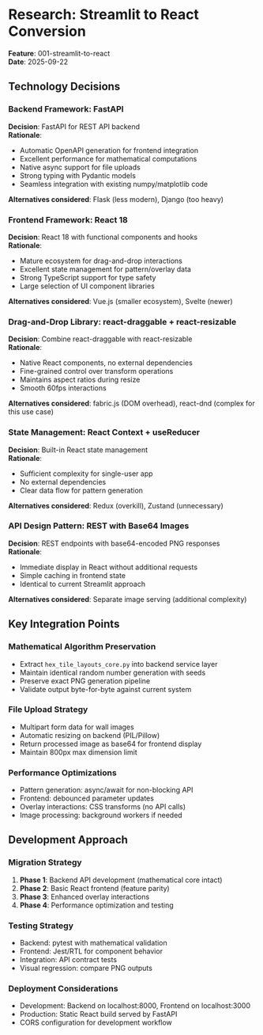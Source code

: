 # Research: Streamlit to React Conversion

**Feature**: 001-streamlit-to-react  
**Date**: 2025-09-22

## Technology Decisions

### Backend Framework: FastAPI
**Decision**: FastAPI for REST API backend  
**Rationale**: 
- Automatic OpenAPI generation for frontend integration
- Excellent performance for mathematical computations
- Native async support for file uploads
- Strong typing with Pydantic models
- Seamless integration with existing numpy/matplotlib code

**Alternatives considered**: Flask (less modern), Django (too heavy)

### Frontend Framework: React 18
**Decision**: React 18 with functional components and hooks  
**Rationale**:
- Mature ecosystem for drag-and-drop interactions
- Excellent state management for pattern/overlay data
- Strong TypeScript support for type safety
- Large selection of UI component libraries

**Alternatives considered**: Vue.js (smaller ecosystem), Svelte (newer)

### Drag-and-Drop Library: react-draggable + react-resizable
**Decision**: Combine react-draggable with react-resizable  
**Rationale**:
- Native React components, no external dependencies
- Fine-grained control over transform operations
- Maintains aspect ratios during resize
- Smooth 60fps interactions

**Alternatives considered**: fabric.js (DOM overhead), react-dnd (complex for this use case)

### State Management: React Context + useReducer
**Decision**: Built-in React state management  
**Rationale**:
- Sufficient complexity for single-user app
- No external dependencies
- Clear data flow for pattern generation

**Alternatives considered**: Redux (overkill), Zustand (unnecessary)

### API Design Pattern: REST with Base64 Images
**Decision**: REST endpoints with base64-encoded PNG responses  
**Rationale**:
- Immediate display in React without additional requests
- Simple caching in frontend state
- Identical to current Streamlit approach

**Alternatives considered**: Separate image serving (additional complexity)

## Key Integration Points

### Mathematical Algorithm Preservation
- Extract `hex_tile_layouts_core.py` into backend service layer
- Maintain identical random number generation with seeds
- Preserve exact PNG generation pipeline
- Validate output byte-for-byte against current system

### File Upload Strategy
- Multipart form data for wall images
- Automatic resizing on backend (PIL/Pillow)
- Return processed image as base64 for frontend display
- Maintain 800px max dimension limit

### Performance Optimizations
- Pattern generation: async/await for non-blocking API
- Frontend: debounced parameter updates
- Overlay interactions: CSS transforms (no API calls)
- Image processing: background workers if needed

## Development Approach

### Migration Strategy
1. **Phase 1**: Backend API development (mathematical core intact)
2. **Phase 2**: Basic React frontend (feature parity)
3. **Phase 3**: Enhanced overlay interactions
4. **Phase 4**: Performance optimization and testing

### Testing Strategy
- Backend: pytest with mathematical validation
- Frontend: Jest/RTL for component behavior
- Integration: API contract tests
- Visual regression: compare PNG outputs

### Deployment Considerations
- Development: Backend on localhost:8000, Frontend on localhost:3000
- Production: Static React build served by FastAPI
- CORS configuration for development workflow